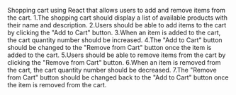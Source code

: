 Shopping cart using React that allows users to add and remove items from the cart.
1.The shopping cart should display a list of available products with their name and description.
2.Users should be able to add items to the cart by clicking the "Add to Cart" button.
3.When an item is added to the cart, the cart quantity number should be increased.
4.The "Add to Cart" button should be changed to the "Remove from Cart" button once the item is added to the cart.
5.Users should be able to remove items from the cart by clicking the "Remove from Cart" button.
6.When an item is removed from the cart, the cart quantity number should be decreased.
7.The "Remove from Cart" button should be changed back to the "Add to Cart" button once the item is removed from the cart.
